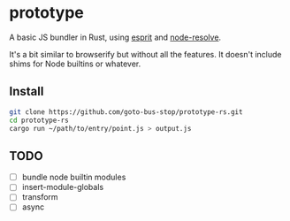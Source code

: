 # prototype

A basic JS bundler in Rust, using [esprit](https://github.com/dherman/esprit) and [node-resolve](https://github.com/goto-bus-stop/node-resolve).

It's a bit similar to browserify but without all the features. It doesn't include shims for Node builtins or whatever.

## Install

```bash
git clone https://github.com/goto-bus-stop/prototype-rs.git
cd prototype-rs
cargo run ~/path/to/entry/point.js > output.js
```

## TODO

 - [ ] bundle node builtin modules
 - [ ] insert-module-globals
 - [ ] transform
 - [ ] async
